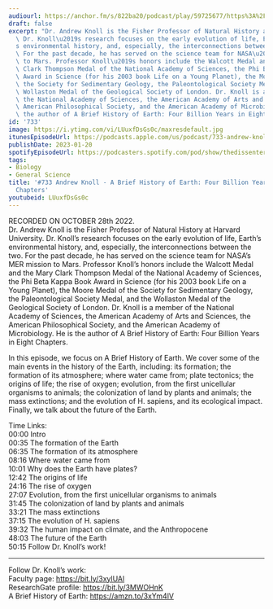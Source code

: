 ```yaml
---
audiourl: https://anchor.fm/s/822ba20/podcast/play/59725677/https%3A%2F%2Fd3ctxlq1ktw2nl.cloudfront.net%2Fstaging%2F2022-9-28%2F316f5f40-ecdd-6c4c-449e-5e2b7af3514e.m4a
draft: false
excerpt: "Dr. Andrew Knoll is the Fisher Professor of Natural History at Harvard University.\
  \ Dr. Knoll\u2019s research focuses on the early evolution of life, Earth\u2019\
  s environmental history, and, especially, the interconnections between the two.\
  \ For the past decade, he has served on the science team for NASA\u2019s MER mission\
  \ to Mars. Professor Knoll\u2019s honors include the Walcott Medal and the Mary\
  \ Clark Thompson Medal of the National Academy of Sciences, the Phi Beta Kappa Book\
  \ Award in Science (for his 2003 book Life on a Young Planet), the Moore Medal of\
  \ the Society for Sedimentary Geology, the Paleontological Society Medal, and the\
  \ Wollaston Medal of the Geological Society of London. Dr. Knoll is a member of\
  \ the National Academy of Sciences, the American Academy of Arts and Sciences, the\
  \ American Philosophical Society, and the American Academy of Microbiology. He is\
  \ the author of A Brief History of Earth: Four Billion Years in Eight Chapters."
id: '733'
image: https://i.ytimg.com/vi/LUuxfDsGs0c/maxresdefault.jpg
itunesEpisodeUrl: https://podcasts.apple.com/us/podcast/733-andrew-knoll-a-brief-history-of-earth-four/id1451347236?i=1000595795602&uo=4
publishDate: 2023-01-20
spotifyEpisodeUrl: https://podcasters.spotify.com/pod/show/thedissenter/episodes/733-Andrew-Knoll---A-Brief-History-of-Earth-Four-Billion-Years-in-Eight-Chapters-e1pt6dd
tags:
- Biology
- General Science
title: '#733 Andrew Knoll - A Brief History of Earth: Four Billion Years in Eight
  Chapters'
youtubeid: LUuxfDsGs0c
---
```

<div class="timelinks">

RECORDED ON OCTOBER 28th 2022.  
Dr. Andrew Knoll is the Fisher Professor of Natural History at Harvard University. Dr. Knoll’s research focuses on the early evolution of life, Earth’s environmental history, and, especially, the interconnections between the two. For the past decade, he has served on the science team for NASA’s MER mission to Mars. Professor Knoll’s honors include the Walcott Medal and the Mary Clark Thompson Medal of the National Academy of Sciences, the Phi Beta Kappa Book Award in Science (for his 2003 book Life on a Young Planet), the Moore Medal of the Society for Sedimentary Geology, the Paleontological Society Medal, and the Wollaston Medal of the Geological Society of London. Dr. Knoll is a member of the National Academy of Sciences, the American Academy of Arts and Sciences, the American Philosophical Society, and the American Academy of Microbiology. He is the author of A Brief History of Earth: Four Billion Years in Eight Chapters.

In this episode, we focus on A Brief History of Earth. We cover some of the main events in the history of the Earth, including: its formation; the formation of its atmosphere; where water came from; plate tectonics; the origins of life; the rise of oxygen; evolution, from the first unicellular organisms to animals; the colonization of land by plants and animals; the mass extinctions; and the evolution of H. sapiens, and its ecological impact. Finally, we talk about the future of the Earth.

Time Links:  
<time>00:00</time> Intro  
<time>00:35</time> The formation of the Earth  
<time>06:35</time> The formation of its atmosphere  
<time>08:16</time> Where water came from  
<time>10:01</time> Why does the Earth have plates?  
<time>12:42</time> The origins of life  
<time>24:16</time> The rise of oxygen  
<time>27:07</time> Evolution, from the first unicellular organisms to animals  
<time>31:45</time> The colonization of land by plants and animals  
<time>33:21</time> The mass extinctions  
<time>37:15</time> The evolution of H. sapiens  
<time>39:32</time> The human impact on climate, and the Anthropocene  
<time>48:03</time> The future of the Earth  
<time>50:15</time> Follow Dr. Knoll’s work!

---

Follow Dr. Knoll’s work:  
Faculty page: https://bit.ly/3xylUAl  
ResearchGate profile: https://bit.ly/3MWOHnK  
A Brief History of Earth: https://amzn.to/3xYm4lV
</div>

